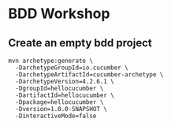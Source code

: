 # BDD Workshop

## Create an empty bdd project

```
mvn archetype:generate \
  -DarchetypeGroupId=io.cucumber \
  -DarchetypeArtifactId=cucumber-archetype \
  -DarchetypeVersion=4.2.6.1 \
  -DgroupId=hellocucumber \
  -DartifactId=hellocucumber \
  -Dpackage=hellocucumber \
  -Dversion=1.0.0-SNAPSHOT \
  -DinteractiveMode=false
```

